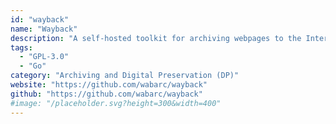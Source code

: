 ```yaml
---
id: "wayback"
name: "Wayback"
description: "A self-hosted toolkit for archiving webpages to the Internet Archive, archive.today, IPFS, and local file systems."
tags:
  - "GPL-3.0"
  - "Go"
category: "Archiving and Digital Preservation (DP)"
website: "https://github.com/wabarc/wayback"
github: "https://github.com/wabarc/wayback"
#image: "/placeholder.svg?height=300&width=400"
---
```


